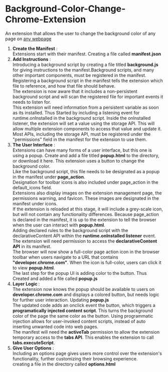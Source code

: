 # Background-Color-Change-Chrome-Extension
An extension that allows the user to change the background color of any page on <a href="#">any webpage</a></br>
1. <b>Create the Manifest</b> : <br>
Extensions start with their manifest. Creating a file called <b>manifest.json</b>
2. <b>Add Instructions</b> : <br>
Introducing a background script by creating a file titled <b>background.js</b> for giving instructions to the manifest.Background scripts, and many other important components, must be registered in the manifest. Registering a background script in the manifest tells the extension which file to reference, and how that file should behave.
<br> The extension is now aware that it includes a non-persistent background script and will scan the registered file for important events it needs to listen for.<br> This extension will need information from a persistent variable as soon as its installed. Thus Started by including a listening event for runtime.onInstalled in the background script. Inside the onInstalled listener, the extension will set a value using the storage API. This will allow multiple extension components to access that value and update it.
<br> Most APIs, including the storage API, must be registered under the "permissions" field in the manifest for the extension to use them.
3. <b>The User Interface</b> :<br>
Extensions can have many forms of a user interface, but this one is using a popup. Create and add a file titled <b>popup.html</b> to the directory, or download it here. This extension uses a button to change the background color. <br>
Like the background script, this file needs to be designated as a popup in the manifest under<b> page_action</b>. <br>
Designation for toolbar icons is also included under page_action in the default_icons field. <br>
Extensions also display images on the extension management page, the permissions warning, and favicon. These images are designated in the manifest under icons.<br>
If the extension is reloaded at this stage, it will include a grey-scale icon, but will not contain any functionality differences. Because page_action is declared in the manifest, it is up to the extension to tell the browser when the user can interact with <b>popup.html</b>.<br>
Adding declared rules to the background script with the declarativeContent API within the <b>runtime.onInstalled listener</b> event.<br>
The extension will need permission to access the <b>declarativeContent API</b> in its manifest.
  <br>The browser will now show a full-color page action icon in the browser toolbar when users navigate to a URL that contains <b>"developer.chrome.com"</b>. When the icon is full-color, users can click it to view <b>popup.html</b>.
  <br>The last step for the popup UI is adding color to the button. Thus Created and added a file called <b>popup.js</b><br>
 4. <b>Layer Logic </b>:
  <br> The extension now knows the popup should be available to users on <b>developer.chrome.com</b> and displays a colored button, but needs logic for further user interaction. Updating <b>popup.js</b> <br>
  The updated code adds an onclick event the button, which triggers a <b>programatically injected content script</b>. This turns the background color of the page the same color as the button. Using programmatic injection allows for user-invoked content scripts, instead of auto inserting unwanted code into web pages.<br>
The manifest will need the <b>activeTab</b> permission to allow the extension temporary access to the <b>tabs API</b>. This enables the extension to call <b>tabs.executeScript</b>.<br>
 5. <b>Give User Options</b> : <br>
  Including an options page gives users more control over the extension's functionality, further customizing their browsing experience.<br>
  creating a file in the directory called <b>options.html</b> 
